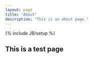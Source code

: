 ```yaml
---
layout: page
title: "About"
description: "This is an about page."
---
```

{% include JB/setup %}

<h2>This is a test page</h2>

